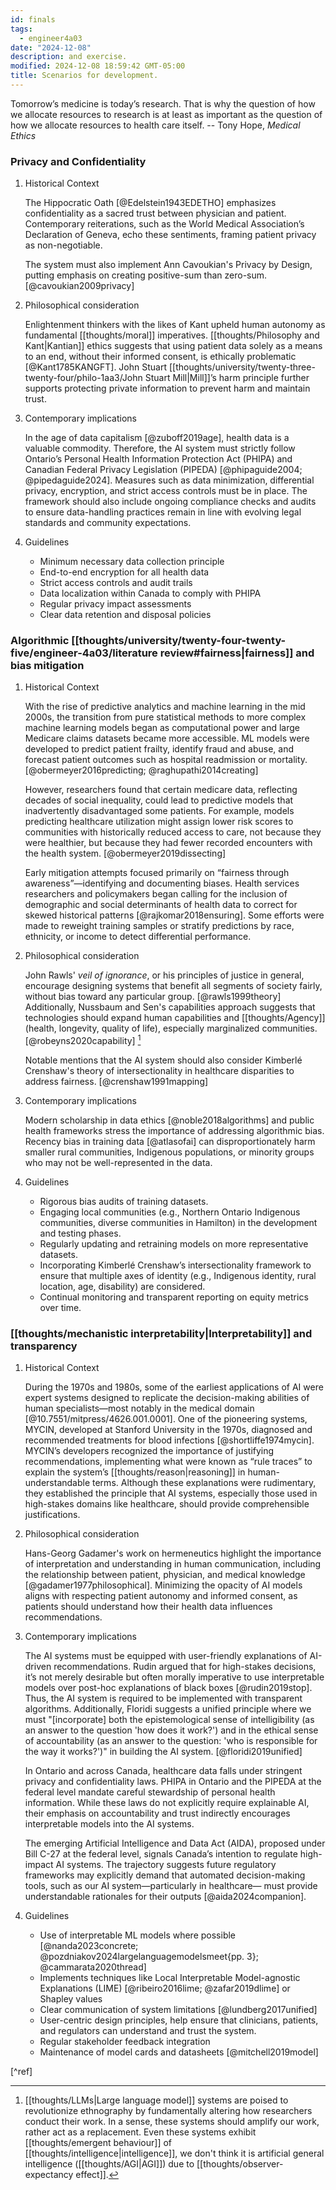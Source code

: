 ```yaml
---
id: finals
tags:
  - engineer4a03
date: "2024-12-08"
description: and exercise.
modified: 2024-12-08 18:59:42 GMT-05:00
title: Scenarios for development.
---
```


<p class="quotes">
  Tomorrow’s medicine is today’s research. That is why the question of how we allocate resources to research is at least as important as the question of how we allocate resources to health care itself. -- Tony Hope, <i>Medical Ethics</i>
</p>

### Privacy and Confidentiality

1. Historical Context

   The Hippocratic Oath [@Edelstein1943EDETHO] emphasizes confidentiality as a sacred trust between physician and patient. Contemporary reiterations, such as the World Medical Association’s Declaration of Geneva, echo these sentiments, framing patient privacy as non-negotiable.

   The system must also implement Ann Cavoukian's Privacy by Design, putting emphasis on creating positive-sum than zero-sum. [@cavoukian2009privacy]

2. Philosophical consideration

   Enlightenment thinkers with the likes of Kant upheld human autonomy as fundamental [[thoughts/moral]] imperatives. [[thoughts/Philosophy and Kant|Kantian]] ethics suggests that
   using patient data solely as a means to an end, without their informed consent, is ethically problematic [@Kant1785KANGFT]. John Stuart [[thoughts/university/twenty-three-twenty-four/philo-1aa3/John Stuart Mill|Mill]]’s harm principle further
   supports protecting private information to prevent harm and maintain trust.

3. Contemporary implications

   In the age of data capitalism [@zuboff2019age], health data is a valuable commodity. Therefore, the AI system must strictly follow Ontario’s Personal Health Information Protection Act (PHIPA) and Canadian Federal Privacy Legislation (PIPEDA) [@phipaguide2004; @pipedaguide2024].
   Measures such as data minimization, differential privacy, encryption, and strict access controls must be in place. The framework should also include ongoing compliance checks and audits to ensure data-handling practices remain in line with evolving legal standards and community expectations.

4. Guidelines

   - Minimum necessary data collection principle
   - End-to-end encryption for all health data
   - Strict access controls and audit trails
   - Data localization within Canada to comply with PHIPA
   - Regular privacy impact assessments
   - Clear data retention and disposal policies

### Algorithmic [[thoughts/university/twenty-four-twenty-five/engineer-4a03/literature review#fairness|fairness]] and bias mitigation

1. Historical Context

   With the rise of predictive analytics and machine learning in the mid 2000s, the transition from pure statistical methods to more complex machine learning models began as computational power and large Medicare claims datasets became more accessible.
   ML models were developed to predict patient frailty, identify fraud and abuse, and forecast patient outcomes such as hospital readmission or mortality. [@obermeyer2016predicting; @raghupathi2014creating]

   However, researchers found that certain medicare data, reflecting decades of social inequality, could lead to predictive models that inadvertently disadvantaged some patients. For example, models predicting healthcare utilization might assign lower risk scores to communities with historically reduced access to care, not because they were healthier, but because they had fewer recorded encounters with the health system. [@obermeyer2019dissecting]

   Early mitigation attempts focused primarily on “fairness through awareness”—identifying and documenting biases. Health services researchers and policymakers began calling for the inclusion of demographic and social determinants of health data to correct for skewed historical patterns [@rajkomar2018ensuring].
   Some efforts were made to reweight training samples or stratify predictions by race, ethnicity, or income to detect differential performance.

2. Philosophical consideration

   John Rawls' _veil of ignorance_, or his principles of justice in general, encourage designing systems that benefit all segments of society fairly, without bias toward any particular group. [@rawls1999theory]
   Additionally, Nussbaum and Sen's capabilities approach suggests that technologies should expand human capabilities and [[thoughts/Agency]] (health, longevity, quality of life), especially marginalized communities. [@robeyns2020capability] [^emergent]

   Notable mentions that the AI system should also consider Kimberlé Crenshaw's theory of intersectionality in healthcare disparities to address fairness. [@crenshaw1991mapping]

[^emergent]:
    [[thoughts/LLMs|Large language model]] systems are poised to revolutionize ethnography by fundamentally altering how researchers conduct their work. In a sense, these systems should amplify our work, rather act as a replacement.
    Even these systems exhibit [[thoughts/emergent behaviour]] of [[thoughts/intelligence|intelligence]], we don't think it is artificial general intelligence ([[thoughts/AGI|AGI]]) due to [[thoughts/observer-expectancy effect]].

3. Contemporary implications

   Modern scholarship in data ethics [@noble2018algorithms] and public health frameworks stress the importance of addressing algorithmic bias. Recency bias in training data [@atlasofai] can disproportionately harm smaller rural communities, Indigenous populations, or minority groups
   who may not be well-represented in the data.

4. Guidelines

   - Rigorous bias audits of training datasets.
   - Engaging local communities (e.g., Northern Ontario Indigenous communities, diverse communities in Hamilton) in the development and testing phases.
   - Regularly updating and retraining models on more representative datasets.
   - Incorporating Kimberlé Crenshaw’s intersectionality framework to ensure that multiple axes of identity (e.g., Indigenous identity, rural location, age, disability) are considered.
   - Continual monitoring and transparent reporting on equity metrics over time.

### [[thoughts/mechanistic interpretability|Interpretability]] and transparency

1. Historical Context

   During the 1970s and 1980s, some of the earliest applications of AI were expert systems designed to replicate the decision-making abilities of human specialists—most notably in the medical domain [@10.7551/mitpress/4626.001.0001].
   One of the pioneering systems, MYCIN, developed at Stanford University in the 1970s, diagnosed and recommended treatments for blood infections [@shortliffe1974mycin].
   MYCIN’s developers recognized the importance of justifying recommendations, implementing what were known as “rule traces” to explain the system’s [[thoughts/reason|reasoning]]
   in human-understandable terms. Although these explanations were rudimentary, they established the principle that AI systems, especially those used in high-stakes domains
   like healthcare, should provide comprehensible justifications.

2. Philosophical consideration

   Hans-Georg Gadamer's work on hermeneutics highlight the importance of interpretation and understanding in human communication, including the relationship between patient, physician, and medical knowledge [@gadamer1977philosophical].
   Minimizing the opacity of AI models aligns with respecting patient autonomy and informed consent, as patients should understand how their health data influences recommendations.

3. Contemporary implications

   The AI systems must be equipped with user-friendly explanations of AI-driven recommendations. Rudin argued that for high-stakes decisions, it’s not merely desirable but often morally imperative to use interpretable models over post-hoc explanations of black boxes [@rudin2019stop].
   Thus, the AI system is required to be implemented with transparent algorithms. Additionally, Floridi suggests a unified principle where we must "[incorporate] both the epistemological sense of intelligibility (as an answer to the question 'how does it work?') and in the ethical sense of accountability (as an answer to the question: 'who is responsible for the way it works?')" in building the AI system. [@floridi2019unified]

   In Ontario and across Canada, healthcare data falls under stringent privacy and confidentiality laws. PHIPA in Ontario and the PIPEDA at the federal level mandate careful stewardship of personal health information.
   While these laws do not explicitly require explainable AI, their emphasis on accountability and trust indirectly encourages interpretable models into the AI systems.

   The emerging Artificial Intelligence and Data Act (AIDA), proposed under Bill C-27 at the federal level, signals Canada’s intention to regulate high-impact AI systems.
   The trajectory suggests future regulatory frameworks may explicitly demand that automated decision-making tools, such as our AI system—particularly in healthcare— must provide understandable rationales for their outputs [@aida2024companion].

4. Guidelines

   - Use of interpretable ML models where possible [@nanda2023concrete; @pozdniakov2024largelanguagemodelsmeet{pp. 3}; @cammarata2020thread]
   - Implements techniques like Local Interpretable Model-agnostic Explanations (LIME) [@ribeiro2016lime; @zafar2019dlime] or Shapley values
   - Clear communication of system limitations [@lundberg2017unified]
   - User-centric design principles, help ensure that clinicians, patients, and regulators can understand and trust the system.
   - Regular stakeholder feedback integration
   - Maintenance of model cards and datasheets [@mitchell2019model]

[^ref]
